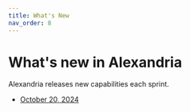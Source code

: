 ```yaml
---
title: What's New
nav_order: 8
---
```


# What's new in Alexandria

Alexandria releases new capabilities each sprint. 

* [October 20, 2024](october-20-2024)